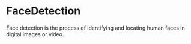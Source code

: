 # FaceDetection
Face detection is the process of identifying and locating human faces in digital images or video.
